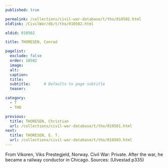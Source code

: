 ```yaml
---
published: true

permalink: /collections/civil-war-database/t/tho/010502.html
oldlink: /CivilWar/db/t/tho/010502.html

oldid: 010502

title: THORESEN, Conrad

pagelist:
  exclude: false
  order: 10502
  image: 
  alt:
  caption:
  title:
  subtitle:      # Defaults to page subtitle
  teaser:

category: 
  - T 
  - THO

previous:
  title: THORESEN, Christian
  url: /collections/civil-war-database/t/tho/010501.html  
next:
  title: THORESEN, E. T.
  url: /collections/civil-war-database/t/tho/010503.html   
---
```

From Vikoren, Viks Prestegjeld, Norway. Civil War: Private. After the war, he became a railway conductor in Chicago. Sources: (Ulvestad p335)